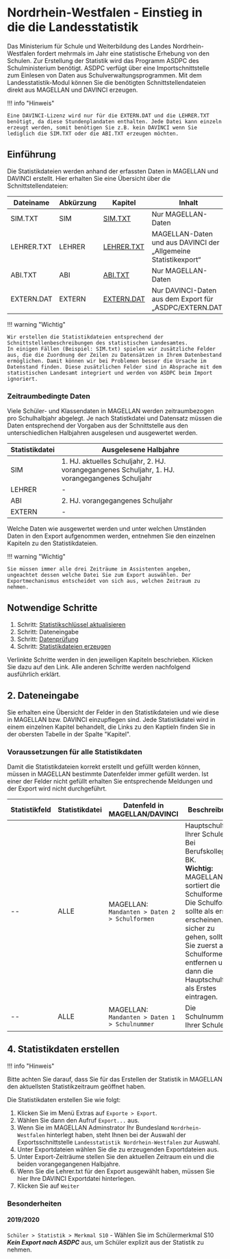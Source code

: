 # Nordrhein-Westfalen - Einstieg in die die Landesstatistik

Das Ministerium für Schule und Weiterbildung des Landes Nordrhein-Westfalen fordert mehrmals im Jahr eine statistische Erhebung von den Schulen.
Zur Erstellung der Statistik wird das Programm ASDPC des Schulministerium benötigt. ASDPC verfügt über eine Importschnittstelle zum Einlesen von Daten aus Schulverwaltungsprogrammen.
Mit dem Landesstatistik-Modul können Sie die benötigten Schnittstellendateien direkt aus MAGELLAN und DAVINCI erzeugen.

!!! info "Hinweis"

    Eine DAVINCI-Lizenz wird nur für die EXTERN.DAT und die LEHRER.TXT benötigt, da diese Stundenplandaten enthalten. Jede Datei kann einzeln erzeugt werden, somit benötigen Sie z.B. kein DAVINCI wenn Sie lediglich die SIM.TXT oder die ABI.TXT erzeugen möchten.

## Einführung

Die Statistikdateien werden anhand der erfassten Daten in MAGELLAN und DAVINCI erstellt. Hier erhalten Sie eine Übersicht über die Schnittstellendateien:

Dateiname  | Abkürzung | Kapitel                           | Inhalt
---------- | --------- | --------------------------------- | ------
SIM.TXT    | SIM       | [SIM.TXT](schuelerdaten.md)       | Nur MAGELLAN-Daten
LEHRER.TXT | LEHRER    | [LEHRER.TXT](lehrerdaten.md)      | MAGELLAN-Daten und aus DAVINCI der „Allgemeine Statistikexport“
ABI.TXT    | ABI       | [ABI.TXT](abiturdaten.md)         | Nur MAGELLAN-Daten
EXTERN.DAT | EXTERN    | [EXTERN.DAT](stundenplandaten.md) | Nur DAVINCI-Daten aus dem Export für „ASDPC/EXTERN.DAT“

!!! warning "Wichtig"

    Wir erstellen die Statistikdateien entsprechend der Schnittstellenbeschreibungen des statistischen Landesamtes. 
    In einigen Fällen (Beispiel: SIM.txt) spielen wir zusätzliche Felder aus, die die Zuordnung der Zeilen zu Datensätzen in Ihrem Datenbestand ermöglichen. Damit können wir bei Problemen besser die Ursache im Datenstand finden. Diese zusätzlichen Felder sind in Absprache mit dem statistischen Landesamt integriert und werden von ASDPC beim Import ignoriert.

### Zeitraumbedingte Daten

Viele Schüler- und Klassendaten in MAGELLAN werden zeitraumbezogen pro Schulhalbjahr abgelegt. Je nach Statistkdatei und Datensatz müssen die Daten entsprechend der Vorgaben aus der Schnittstelle aus den unterschiedlichen Halbjahren ausgelesen und ausgewertet werden.

Statistikdatei | Ausgelesene Halbjahre
-------------- | ---------------------
SIM            | 1. HJ. aktuelles Schuljahr, 2. HJ. vorangegangenes Schuljahr, 1. HJ. vorangegangenes Schuljahr
LEHRER         | -
ABI            | 2. HJ. vorangegangenes Schuljahr
EXTERN         | -

Welche Daten wie ausgewertet werden und unter welchen Umständen Daten in den Export aufgenommen werden, entnehmen Sie den einzelnen Kapiteln zu den Statistikdateien.

!!! warning "Wichtig"

    Sie müssen immer alle drei Zeiträume im Assistenten angeben, ungeachtet dessen welche Datei Sie zum Export auswählen. Der Exportmechanismus entscheidet von sich aus, welchen Zeitraum zu nehmen.

## Notwendige Schritte

1. Schritt: [Statistikschlüssel aktualisieren](../schluesselverzeichnisse.md)
2. Schritt: Dateneingabe
3. Schritt: [Datenprüfung](https://doc.ls.stueber.de/datenpruefung/)
4. Schritt: [Statistikdateien erzeugen](../statistikdaten.erstellen.md)

Verlinkte Schritte werden in den jeweiligen Kapiteln beschrieben. Klicken Sie dazu auf den Link. Alle anderen Schritte werden nachfolgend ausführlich erklärt.

## 2. Dateneingabe

Sie erhalten eine Übersicht der Felder in den Statistikdateien und wie diese in MAGELLAN bzw. DAVINCI einzupflegen sind.
Jede Statistikdatei wird in einem einzelnen Kapitel behandelt, die Links zu den Kaptieln finden Sie in der obersten Tabelle in der Spalte "Kapitel".

### Voraussetzungen für alle Statistikdaten

Damit die Statistikdateien korrekt erstellt und gefüllt werden können, müssen in MAGELLAN bestimmte Datenfelder immer gefüllt werden. Ist einer der Felder nicht gefüllt erhalten Sie entsprechende Meldungen und der Export wird nicht durchgeführt.

Statistikfeld | Statistikdatei | Datenfeld in MAGELLAN/DAVINCI | Beschreibung
------------- | -------------- | ----------------------------- | ------------
--            | ALLE           | MAGELLAN: `Mandanten > Daten 2 > Schulformen` | Hauptschulform Ihrer Schule.<br/>Bei Berufskollegs = BK.<br/>**Wichtig:**<br/>MAGELLAN sortiert die Schulformen. Die Schulform sollte als erste erscheinen. Um sicher zu gehen, sollten Sie zuerst alle Schulformen entfernen und dann die Hauptschulform als Erstes eintragen.
--            | ALLE           | MAGELLAN: `Mandanten > Daten 1 > Schulnummer` | Die Schulnummer Ihrer Schule.

## 4. Statistikdaten erstellen

!!! info "Hinweis"


 Bitte achten Sie darauf, dass Sie für das Erstellen der Statistik in MAGELLAN den aktuellsten Statistikzeitraum geöffnet haben.

Die Statistikdaten erstellen Sie wie folgt:


1. Klicken Sie im Menü Extras auf `Exporte > Export`.
2. Wählen Sie dann den Aufruf `Export...` aus.
3. Wenn Sie im MAGELLAN Adminstrator Ihr Bundesland `Nordrhein-Westfalen` hinterlegt haben, steht Ihnen bei der Auswahl der Exportsschnittstelle `Landesstatistik Nordrhein-Westfalen` zur Auswahl.
4. Unter Exportdateien wählen Sie die zu erzeugenden Exportdateien aus.
5. Unter Export-Zeiträume stellen Sie den aktuellen Zeitraum ein und die beiden vorangegangenen Halbjahre.
6. Wenn Sie die Lehrer.txt für den Export ausgewählt haben, müssen Sie hier Ihre DAVINCI Exportdatei hinterlegen.
7. Klicken Sie auf `Weiter`

### Besonderheiten

#### 2019/2020

`Schüler > Statistik > Merkmal S10` -  Wählen Sie im Schülermerkmal S10 ***Kein Export nach ASDPC*** aus, um Schüler explizit aus der Statistik zu nehmen.
